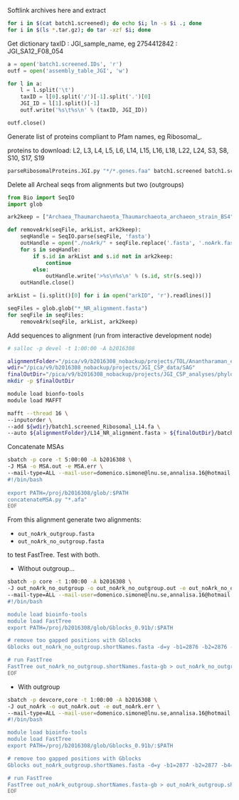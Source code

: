 Softlink archives here and extract

```bash
for i in $(cat batch1.screened); do echo $i; ln -s $i .; done
for i in $(ls *.tar.gz); do tar -xzf $i; done
```

Get dictionary taxID : JGI_sample_name, eg 2754412842 : JGI_SA12_F08_054

```python
a = open('batch1.screened.IDs', 'r')
outf = open('assembly_table_JGI', 'w')

for l in a:
    l = l.split('\t')
    taxID = l[0].split('/')[-1].split('.')[0]
    JGI_ID = l[1].split()[-1]
    outf.write('%s\t%s\n' % (taxID, JGI_ID))

outf.close()
```

Generate list of proteins compliant to Pfam names, eg Ribosomal_<proteinName>.

proteins to download: L2, L3, L4, L5, L6, L14, L15, L16, L18, L22, L24, S3, S8, S10, S17, S19

```bash
parseRibosomalProteins.JGI.py "*/*.genes.faa" batch1.screened batch1.screened.IDs
```

Delete all Archeal seqs from alignments but two (outgroups)

```python
from Bio import SeqIO
import glob

ark2keep = ["Archaea_Thaumarchaeota_Thaumarchaeota_archaeon_strain_BS4", "Archaea_Euryarchaeota_Methanosarcinales_5m_scaffold_1030"]

def removeArk(seqFile, arkList, ark2keep):
    seqHandle = SeqIO.parse(seqFile, 'fasta')
    outHandle = open("./noArk/" + seqFile.replace('.fasta', '.noArk.fasta'), 'w')
    for s in seqHandle:
        if s.id in arkList and s.id not in ark2keep:
            continue
        else:
            outHandle.write('>%s\n%s\n' % (s.id, str(s.seq)))
    outHandle.close()

arkList = [i.split()[0] for i in open("arkID", 'r').readlines()]

seqFiles = glob.glob("*_NR_alignment.fasta")
for seqFile in seqFiles:
    removeArk(seqFile, arkList, ark2keep)
```

Add sequences to alignment (run from interactive development node)

```bash
# salloc -p devel -t 1:00:00 -A b2016308

alignmentFolder="/pica/v9/b2016308_nobackup/projects/TOL/Anantharaman_et.al_NatComm_RP_alignments/noArk"
wdir="/pica/v9/b2016308_nobackup/projects/JGI_CSP_data/SAG"
finalOutDir="/pica/v9/b2016308_nobackup/projects/JGI_CSP_analyses/phylogenySAG"
mkdir -p $finalOutDir

module load bionfo-tools
module load MAFFT

mafft --thread 16 \
--inputorder \
--add ${wdir}/batch1.screened_Ribosomal_L14.fa \
--auto ${alignmentFolder}/L14_NR_alignment.fasta > ${finalOutDir}/batch1.screened_Ribosomal_L14.afa
```

Concatenate MSAs

```bash
sbatch -p core -t 5:00:00 -A b2016308 \
-J MSA -o MSA.out -e MSA.err \
--mail-type=ALL --mail-user=domenico.simone@lnu.se,annalisa.16@hotmail.it<<'EOF'
#!/bin/bash
 
export PATH=/proj/b2016308/glob/:$PATH
concatenateMSA.py "*.afa"
EOF
```

From this alignment generate two alignments:
- `out_noArk_outgroup.fasta`
- `out_noArk_no_outgroup.fasta`

to test FastTree. Test with both.

- Without outgroup...

```bash
sbatch -p core -t 1:00:00 -A b2016308 \
-J out_noArk_no_outgroup -o out_noArk_no_outgroup.out -e out_noArk_no_outgroup.err \
--mail-type=ALL --mail-user=domenico.simone@lnu.se,annalisa.16@hotmail.it<<'EOF'
#!/bin/bash

module load bioinfo-tools
module load FastTree
export PATH=/proj/b2016308/glob/Gblocks_0.91b/:$PATH

# remove too gapped positions with Gblocks
Gblocks out_noArk_no_outgroup.shortNames.fasta -d=y -b1=2876 -b2=2876 -b4=2 -b5=a

# run FastTree
FastTree out_noArk_no_outgroup.shortNames.fasta-gb > out_noArk_no_outgroup.shortNames.fasta-gb.singleThread.tree
EOF
```

- With outgroup

```bash
sbatch -p devcore,core -t 1:00:00 -A b2016308 \
-J out_noArk -o out_noArk.out -e out_noArk.err \
--mail-type=ALL --mail-user=domenico.simone@lnu.se,annalisa.16@hotmail.it<<'EOF'
#!/bin/bash

module load bioinfo-tools
module load FastTree
export PATH=/proj/b2016308/glob/Gblocks_0.91b/:$PATH

# remove too gapped positions with Gblocks
Gblocks out_noArk_outgroup.shortNames.fasta -d=y -b1=2877 -b2=2877 -b4=2 -b5=a

# run FastTree
FastTree out_noArk_outgroup.shortNames.fasta-gb > out_noArk_outgroup.shortNames.fasta-gb.singleThread.tree
EOF
```
